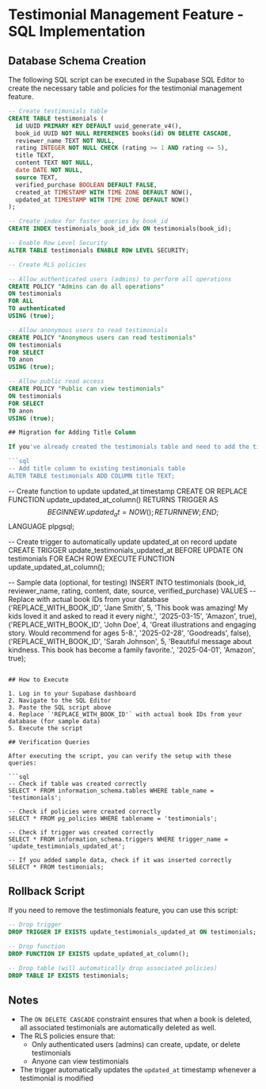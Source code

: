 # Testimonial Management Feature - SQL Implementation

## Database Schema Creation

The following SQL script can be executed in the Supabase SQL Editor to create the necessary table and policies for the testimonial management feature.

```sql
-- Create testimonials table
CREATE TABLE testimonials (
  id UUID PRIMARY KEY DEFAULT uuid_generate_v4(),
  book_id UUID NOT NULL REFERENCES books(id) ON DELETE CASCADE,
  reviewer_name TEXT NOT NULL,
  rating INTEGER NOT NULL CHECK (rating >= 1 AND rating <= 5),
  title TEXT,
  content TEXT NOT NULL,
  date DATE NOT NULL,
  source TEXT,
  verified_purchase BOOLEAN DEFAULT FALSE,
  created_at TIMESTAMP WITH TIME ZONE DEFAULT NOW(),
  updated_at TIMESTAMP WITH TIME ZONE DEFAULT NOW()
);

-- Create index for faster queries by book_id
CREATE INDEX testimonials_book_id_idx ON testimonials(book_id);

-- Enable Row Level Security
ALTER TABLE testimonials ENABLE ROW LEVEL SECURITY;

-- Create RLS policies

-- Allow authenticated users (admins) to perform all operations
CREATE POLICY "Admins can do all operations" 
ON testimonials 
FOR ALL 
TO authenticated 
USING (true);

-- Allow anonymous users to read testimonials
CREATE POLICY "Anonymous users can read testimonials"
ON testimonials
FOR SELECT
TO anon
USING (true);

-- Allow public read access
CREATE POLICY "Public can view testimonials" 
ON testimonials 
FOR SELECT 
TO anon 
USING (true);

## Migration for Adding Title Column

If you've already created the testimonials table and need to add the title column, use the following SQL:

```sql
-- Add title column to existing testimonials table
ALTER TABLE testimonials ADD COLUMN title TEXT;
```

-- Create function to update updated_at timestamp
CREATE OR REPLACE FUNCTION update_updated_at_column()
RETURNS TRIGGER AS $$
BEGIN
    NEW.updated_at = NOW();
    RETURN NEW;
END;
$$ LANGUAGE plpgsql;

-- Create trigger to automatically update updated_at on record update
CREATE TRIGGER update_testimonials_updated_at
BEFORE UPDATE ON testimonials
FOR EACH ROW
EXECUTE FUNCTION update_updated_at_column();

-- Sample data (optional, for testing)
INSERT INTO testimonials (book_id, reviewer_name, rating, content, date, source, verified_purchase)
VALUES 
  -- Replace with actual book IDs from your database
  ('REPLACE_WITH_BOOK_ID', 'Jane Smith', 5, 'This book was amazing! My kids loved it and asked to read it every night.', '2025-03-15', 'Amazon', true),
  ('REPLACE_WITH_BOOK_ID', 'John Doe', 4, 'Great illustrations and engaging story. Would recommend for ages 5-8.', '2025-02-28', 'Goodreads', false),
  ('REPLACE_WITH_BOOK_ID', 'Sarah Johnson', 5, 'Beautiful message about kindness. This book has become a family favorite.', '2025-04-01', 'Amazon', true);
```

## How to Execute

1. Log in to your Supabase dashboard
2. Navigate to the SQL Editor
3. Paste the SQL script above
4. Replace `'REPLACE_WITH_BOOK_ID'` with actual book IDs from your database (for sample data)
5. Execute the script

## Verification Queries

After executing the script, you can verify the setup with these queries:

```sql
-- Check if table was created correctly
SELECT * FROM information_schema.tables WHERE table_name = 'testimonials';

-- Check if policies were created correctly
SELECT * FROM pg_policies WHERE tablename = 'testimonials';

-- Check if trigger was created correctly
SELECT * FROM information_schema.triggers WHERE trigger_name = 'update_testimonials_updated_at';

-- If you added sample data, check if it was inserted correctly
SELECT * FROM testimonials;
```

## Rollback Script

If you need to remove the testimonials feature, you can use this script:

```sql
-- Drop trigger
DROP TRIGGER IF EXISTS update_testimonials_updated_at ON testimonials;

-- Drop function
DROP FUNCTION IF EXISTS update_updated_at_column();

-- Drop table (will automatically drop associated policies)
DROP TABLE IF EXISTS testimonials;
```

## Notes

- The `ON DELETE CASCADE` constraint ensures that when a book is deleted, all associated testimonials are automatically deleted as well.
- The RLS policies ensure that:
  - Only authenticated users (admins) can create, update, or delete testimonials
  - Anyone can view testimonials
- The trigger automatically updates the `updated_at` timestamp whenever a testimonial is modified
